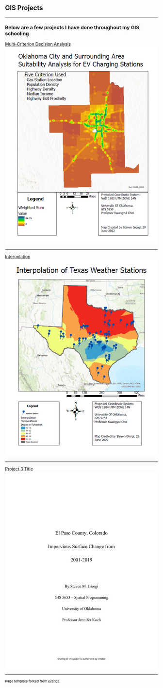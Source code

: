 ## GIS Projects

---

### Below are a few projects I have done throughout my GIS schooling

[Multi-Criterion Decision Analysis](/sample_page)
<img src="images/4.PNG?raw=true"/>

---
[Interpolation](/pdf/sample_presentation.pdf)
<img src="images/5.PNG?raw=true"/>

---
[Project 3 Title](http://example.com/)
<img src="pdf/SGiorgi_GIS5653_Project.pdf?raw=true"/>

---
<p style="font-size:11px">Page template forked from <a href="https://github.com/evanca/quick-portfolio">evanca</a></p>
<!-- Remove above link if you don't want to attibute -->
